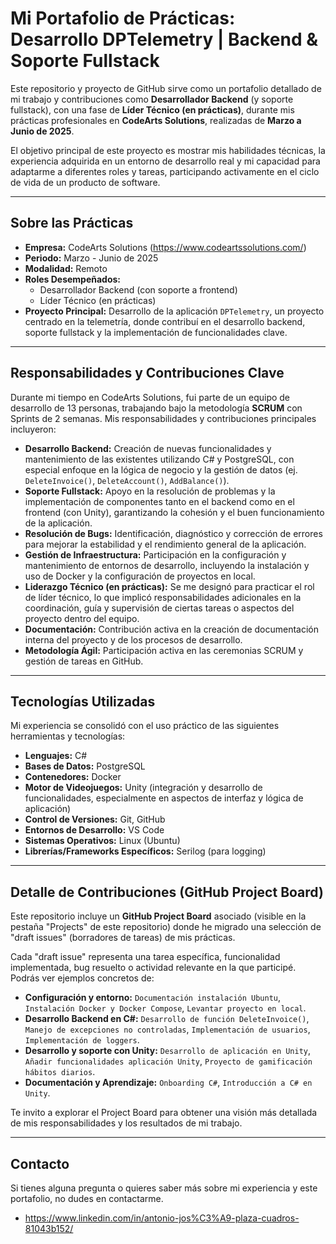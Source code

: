 # Mi Portafolio de Prácticas: Desarrollo DPTelemetry | Backend & Soporte Fullstack

Este repositorio y proyecto de GitHub sirve como un portafolio detallado de mi trabajo y contribuciones como **Desarrollador Backend** (y soporte fullstack), con una fase de **Líder Técnico (en prácticas)**, durante mis prácticas profesionales en **CodeArts Solutions**, realizadas de **Marzo a Junio de 2025**.

El objetivo principal de este proyecto es mostrar mis habilidades técnicas, la experiencia adquirida en un entorno de desarrollo real y mi capacidad para adaptarme a diferentes roles y tareas, participando activamente en el ciclo de vida de un producto de software.

---

## Sobre las Prácticas

* **Empresa:** CodeArts Solutions (https://www.codeartssolutions.com/)
* **Periodo:** Marzo - Junio de 2025
* **Modalidad:** Remoto
* **Roles Desempeñados:**
    * Desarrollador Backend (con soporte a frontend)
    * Líder Técnico (en prácticas)
* **Proyecto Principal:** Desarrollo de la aplicación `DPTelemetry`, un proyecto centrado en la telemetría, donde contribuí en el desarrollo backend, soporte fullstack y la implementación de funcionalidades clave.

---

## Responsabilidades y Contribuciones Clave

Durante mi tiempo en CodeArts Solutions, fui parte de un equipo de desarrollo de 13 personas, trabajando bajo la metodología **SCRUM** con Sprints de 2 semanas. Mis responsabilidades y contribuciones principales incluyeron:

* **Desarrollo Backend:** Creación de nuevas funcionalidades y mantenimiento de las existentes utilizando C# y PostgreSQL, con especial enfoque en la lógica de negocio y la gestión de datos (ej. `DeleteInvoice()`, `DeleteAccount()`, `AddBalance()`).
* **Soporte Fullstack:** Apoyo en la resolución de problemas y la implementación de componentes tanto en el backend como en el frontend (con Unity), garantizando la cohesión y el buen funcionamiento de la aplicación.
* **Resolución de Bugs:** Identificación, diagnóstico y corrección de errores para mejorar la estabilidad y el rendimiento general de la aplicación.
* **Gestión de Infraestructura:** Participación en la configuración y mantenimiento de entornos de desarrollo, incluyendo la instalación y uso de Docker y la configuración de proyectos en local.
* **Liderazgo Técnico (en prácticas):** Se me designó para practicar el rol de líder técnico, lo que implicó responsabilidades adicionales en la coordinación, guía y supervisión de ciertas tareas o aspectos del proyecto dentro del equipo.
* **Documentación:** Contribución activa en la creación de documentación interna del proyecto y de los procesos de desarrollo.
* **Metodología Ágil:** Participación activa en las ceremonias SCRUM y gestión de tareas en GitHub.

---

## Tecnologías Utilizadas

Mi experiencia se consolidó con el uso práctico de las siguientes herramientas y tecnologías:

* **Lenguajes:** C#
* **Bases de Datos:** PostgreSQL
* **Contenedores:** Docker
* **Motor de Videojuegos:** Unity (integración y desarrollo de funcionalidades, especialmente en aspectos de interfaz y lógica de aplicación)
* **Control de Versiones:** Git, GitHub
* **Entornos de Desarrollo:** VS Code
* **Sistemas Operativos:** Linux (Ubuntu)
* **Librerías/Frameworks Específicos:** Serilog (para logging)

---

## Detalle de Contribuciones (GitHub Project Board)

Este repositorio incluye un **GitHub Project Board** asociado (visible en la pestaña "Projects" de este repositorio) donde he migrado una selección de "draft issues" (borradores de tareas) de mis prácticas.

Cada "draft issue" representa una tarea específica, funcionalidad implementada, bug resuelto o actividad relevante en la que participé. Podrás ver ejemplos concretos de:

* **Configuración y entorno:** `Documentación instalación Ubuntu`, `Instalación Docker y Docker Compose`, `Levantar proyecto en local`.
* **Desarrollo Backend en C#:** `Desarrollo de función DeleteInvoice()`, `Manejo de excepciones no controladas`, `Implementación de usuarios`, `Implementación de loggers`.
* **Desarrollo y soporte con Unity:** `Desarrollo de aplicación en Unity`, `Añadir funcionalidades aplicación Unity`, `Proyecto de gamificación hábitos diarios`.
* **Documentación y Aprendizaje:** `Onboarding C#`, `Introducción a C# en Unity`.

Te invito a explorar el Project Board para obtener una visión más detallada de mis responsabilidades y los resultados de mi trabajo.

---

## Contacto

Si tienes alguna pregunta o quieres saber más sobre mi experiencia y este portafolio, no dudes en contactarme.

* https://www.linkedin.com/in/antonio-jos%C3%A9-plaza-cuadros-81043b152/
